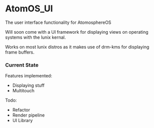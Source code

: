# AtomOS_UI
The user interface functionality for AtomosphereOS 

Will soon come with a UI framework for displaying views on operating systems with the lunix kernal. 

Works on most lunix distros as it makes use of drm-kms for displaying frame buffers. 

### Current State 
Features implemented: 
- Displaying stuff 
- Multitouch 

Todo: 
- Refactor
- Render pipeline 
- UI Library 
